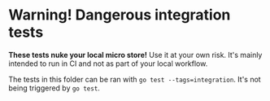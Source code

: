 # Warning! Dangerous integration tests

**These tests nuke your local micro store!**
Use it at your own risk.
It's mainly intended to run in CI and not as part of your local workflow.

The tests in this folder can be ran with `go test --tags=integration`.
It's not being triggered by `go test`.